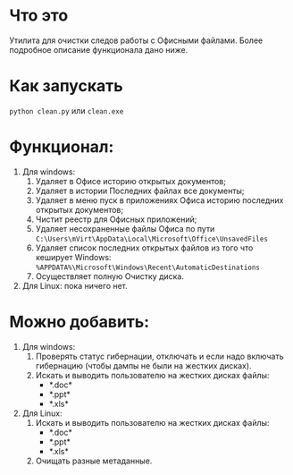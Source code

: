 # Что это
Утилита для очистки следов работы с Офисными файлами. Более подробное описание функционала дано ниже.

# Как запускать
`python clean.py` или `clean.exe`

# Функционал:
1. Для windows:
	1. Удаляет в Офисе историю открытых документов;
	2. Удаляет в истории Последних файлах все документы;
	3. Удаляет в меню пуск в приложениях Офиса историю последних открытых документов;
	4. Чистит реестр для Офисных приложений;
	5. Удаляет несохраненные файлы Офиса по пути `C:\Users\mVirt\AppData\Local\Microsoft\Office\UnsavedFiles`
	6. Удаляет список последних открытых файлов из того что кеширует Windows: `%APPDATA%\Microsoft\Windows\Recent\AutomaticDestinations`
	7. Осуществляет полную Очистку диска.
2. Для Linux: пока ничего нет.

# Можно добавить:
1. Для windows:
	1. Проверять статус гибернации, отключать и если надо включать гибернацию (чтобы дампы не были на жестких дисках).
	2. Искать и выводить пользователю на жестких дисках файлы: 
		- \*.doc*
		- \*.ppt*
		- \*.xls*
2. Для Linux:
	1. Искать и выводить пользователю на жестких дисках файлы: 
		- \*.doc*
		- \*.ppt*
		- \*.xls*
	2. Очищать разные метаданные.
